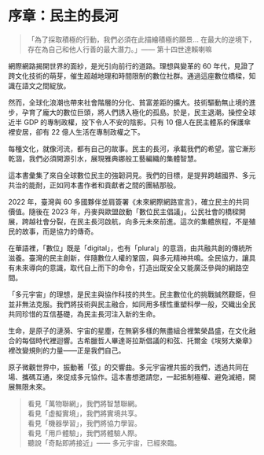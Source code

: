 # 序章：民主的長河

> 「為了採取積極的行動，我們必須在此描繪積極的願景… 在最大的逆境下，存在為自己和他人行善的最大潛力。」—— 第十四世達賴喇嘛

網際網路揭開世界的面紗，是光引向前行的道路。理想與變革的 60 年代，見證了跨文化技術的萌芽，催生超越地理和時間限制的數位社群。通過這座數位橋樑，知識在語文之間綻放。

然而，全球化浪潮也帶來社會階層的分化、貧富差距的擴大。技術驅動無止境的進步，孕育了龐大的數位巨頭，將人們誘入極化的孤島。於是，民主退潮。操控全球近半 GDP 的專制政權，投下令人不安的陰影。只有 10 億人在民主體系的保護傘裡安居，卻有 22 億人生活在專制政權之下。

每種文化，就像河流，都有自己的故事。民主的長河，承載我們的希望。當它漸形乾涸，我們必須開源引水，展現雅典娜般工藝編織的集體智慧。

這本書彙集了來自全球數位民主的強韌洞見。我們的目標，是提昇跨越國界、多元共治的能耐，正如同本書作者和貢獻者之間的團結那般。

2022 年，臺灣與 60 多國夥伴並肩簽署《未來網際網路宣言》，確立民主的共同價值。隨後在 2023 年，丹麥與歐盟啟動「數位民主倡議」。公民社會的橋樑開展，跨越社會分裂，在民主長河啟航，向多元未來前進。這次的集體旅程，不是殖民的故事，而是協力的傳奇。

在華語裡，「數位」既是「digital」，也有「plural」的意涵，由共融共創的傳統所滋養。臺灣的民主創新，伴隨數位人權的鞏固，與多元精神共鳴。全民協力，讓具有未來導向的意識，取代自上而下的命令，打造出既安全又能廣泛參與的網路空間。

「多元宇宙」的理想，是民主與協作科技的共生。民主數位化的挑戰誠然艱鉅，但並非無法克服。我們將技術與民主融合，如同用多樣性重塑科學一般，交織出全民共同珍惜的互信基礎，為民主長河注入新的生命。

生命，是原子的漣漪、宇宙的星塵，在無窮多樣的無盡組合裡繁榮昌盛，在文化融合的每個時代裡迴響。古希臘哲人畢達哥拉斯倡議的和弦、托爾金《埃努大樂章》裡改變規則的力量——正是我們自己。

原子微觀世界中，振動著「弦」的交響曲。多元宇宙裡共振的我們，透過共同在場、攜碼互通，來促成多元協作。這本書想邀請您，一起抵制極權、避免滅絕，開展無限未來。

> 看見「萬物聯網」，我們將智慧聯網。<br>
> 看見「虛擬實境」，我們將實境共享。<br>
> 看見「機器學習」，我們將協力學習。<br>
> 看見「用戶體驗」，我們將體驗人際。<br>
> 聽說「奇點即將接近」—— 多元宇宙，已經來臨。<br>

